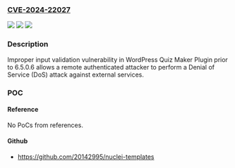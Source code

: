 ### [CVE-2024-22027](https://cve.mitre.org/cgi-bin/cvename.cgi?name=CVE-2024-22027)
![](https://img.shields.io/static/v1?label=Product&message=WordPress%20Quiz%20Maker%20Plugin&color=blue)
![](https://img.shields.io/static/v1?label=Version&message=prior%20to%206.5.0.6%20&color=brightgreen)
![](https://img.shields.io/static/v1?label=Vulnerability&message=Improper%20input%20validation&color=brightgreen)

### Description

Improper input validation vulnerability in WordPress Quiz Maker Plugin prior to 6.5.0.6 allows a remote authenticated attacker to perform a Denial of Service (DoS) attack against external services.

### POC

#### Reference
No PoCs from references.

#### Github
- https://github.com/20142995/nuclei-templates

